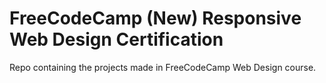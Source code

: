 # FreeCodeCamp (New) Responsive Web Design Certification

Repo containing the projects made in FreeCodeCamp Web Design course.
